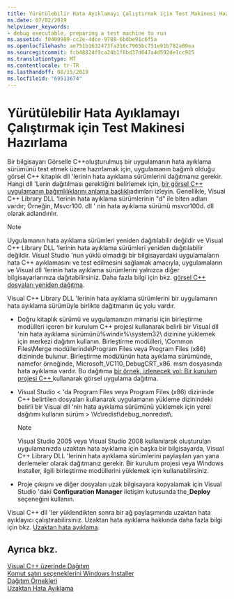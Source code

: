 ```yaml
---
title: Yürütülebilir Hata Ayıklamayı Çalıştırmak için Test Makinesi Hazırlama
ms.date: 07/02/2019
helpviewer_keywords:
- debug executable, preparing a test machine to run
ms.assetid: f0400989-cc2e-4dce-9788-6bdbe91c6f5a
ms.openlocfilehash: ae751b1632473fa316c7965bc751e91b782a89ea
ms.sourcegitcommit: fcb48824f9ca24b1f8bd37d647a4d592de1cc925
ms.translationtype: MT
ms.contentlocale: tr-TR
ms.lasthandoff: 08/15/2019
ms.locfileid: "69513674"
---
```

# <a name="preparing-a-test-machine-to-run-a-debug-executable"></a>Yürütülebilir Hata Ayıklamayı Çalıştırmak için Test Makinesi Hazırlama

Bir bilgisayarı Görselle C++oluşturulmuş bir uygulamanın hata ayıklama sürümünü test etmek üzere hazırlamak için, uygulamanın bağımlı olduğu görsel C++ kitaplık dll 'lerinin hata ayıklama sürümlerini dağıtmanız gerekir. Hangi dll 'Lerin dağıtılması gerektiğini belirlemek için, [bir görsel C++ uygulamanın bağımlılıklarını anlama başlıklı](understanding-the-dependencies-of-a-visual-cpp-application.md)adımları izleyin. Genellikle, Visual C++ Library DLL 'lerinin hata ayıklama sürümlerinin "d" ile biten adları vardır; Örneğin, Msvcr100. dll ' nin hata ayıklama sürümü msvcr100d. dll olarak adlandırılır.

> [!NOTE]
>  Uygulamanın hata ayıklama sürümleri yeniden dağıtılabilir değildir ve Visual C++ Library DLL 'lerinin hata ayıklama sürümleri yeniden dağıtılabilir değildir. Visual Studio 'nun yüklü olmadığı bir bilgisayardaki uygulamaların hata C++ ayıklamasını ve test edilmesini sağlamak amacıyla, uygulamaların ve Visual dll 'lerinin hata ayıklama sürümlerini yalnızca diğer bilgisayarlarınıza dağıtabilirsiniz. Daha fazla bilgi için bkz. [görsel C++ dosyaları yeniden dağıtma](redistributing-visual-cpp-files.md).

Visual C++ Library DLL 'lerinin hata ayıklama sürümlerini bir uygulamanın hata ayıklama sürümüyle birlikte dağıtmanın üç yolu vardır.

- Doğru kitaplık sürümü ve uygulamanızın mimarisi için birleştirme modülleri içeren bir kurulum C++ projesi kullanarak belirli bir Visual dll 'nin hata ayıklama sürümünü%windir%\system32\ dizinine yüklemek için merkezi dağıtım kullanın. Birleştirme modülleri, \Common Files\Merge modüllerinde\\Program Files veya Program Files (x86) dizininde bulunur. Birleştirme modülünün hata ayıklama sürümünde, namefor örneğinde, Microsoft_VC110_DebugCRT_x86. msm dosyasında hata ayıklama vardır. Bu dağıtıma [bir örnek, izlenecek yol: Bir kurulum projesi C++ ](walkthrough-deploying-a-visual-cpp-application-by-using-a-setup-project.md)kullanarak görsel uygulama dağıtma.

- Visual Studio \< 'da Program Files veya Program Files (x86) dizininde C++ belirtilen dosyaları kullanarak uygulamanın yükleme dizinindeki belirli bir Visual dll 'nin hata ayıklama sürümünü yüklemek için yerel dağıtımı kullanın sürüm > \Vc\redist\debug_nonredıst\\.

    > [!NOTE]
    >  Visual Studio 2005 veya Visual Studio 2008 kullanılarak oluşturulan uygulamanızda uzaktan hata ayıklama için başka bir bilgisayarda, Visual C++ Library DLL 'lerinin hata ayıklama sürümlerini paylaşılan yan yana derlemeler olarak dağıtmanız gerekir. Bir kurulum projesi veya Windows Installer, ilgili birleştirme modüllerini yüklemek için kullanabilirsiniz.

- Proje çıkışını ve diğer dosyaları uzak bilgisayara kopyalamak için Visual Studio 'daki **Configuration Manager** iletişim kutusunda the_**Deploy** seçeneğini kullanın.

Visual C++ dll 'ler yüklendikten sonra bir ağ paylaşımında uzaktan hata ayıklayıcı çalıştırabilirsiniz. Uzaktan hata ayıklama hakkında daha fazla bilgi için bkz. [Uzaktan hata ayıklama](/visualstudio/debugger/remote-debugging).

## <a name="see-also"></a>Ayrıca bkz.

[Visual C++ üzerinde Dağıtım](deployment-in-visual-cpp.md)<br>
[Komut satırı seçeneklerini Windows Installer](/windows/win32/Msi/command-line-options)<br>
[Dağıtım Örnekleri](deployment-examples.md)<br>
[Uzaktan Hata Ayıklama](/visualstudio/debugger/remote-debugging)
